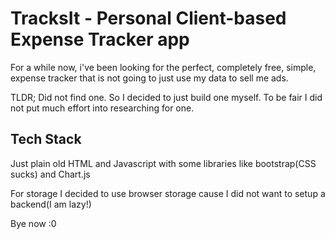 # TracksIt - Personal Client-based Expense Tracker app

For a while now, i've been looking for the perfect, completely free, simple, expense tracker that is not going to just use my data to sell me ads.

TLDR; Did not find one. So I decided to just build one myself.
To be fair I did not put much effort into researching for one.

## Tech Stack

Just plain old HTML and Javascript with some libraries like bootstrap(CSS sucks) and Chart.js

For storage I decided to use browser storage cause I did not want to setup a backend(I am lazy!)

Bye now :0
